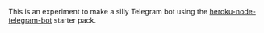 This is an experiment to make a silly Telegram bot using the [heroku-node-telegram-bot](https://github.com/volodymyrlut/heroku-node-telegram-bot) starter pack.
